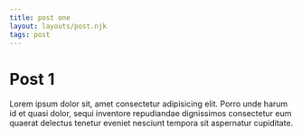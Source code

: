 ```yaml
---
title: post one
layout: layouts/post.njk
tags: post
---
```


# Post 1
Lorem ipsum dolor sit, amet consectetur adipisicing elit. Porro unde harum id et quasi dolor, sequi inventore repudiandae dignissimos consectetur eum quaerat delectus tenetur eveniet nesciunt tempora sit aspernatur cupiditate.
